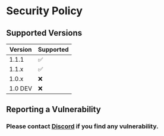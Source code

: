 # Security Policy

## Supported Versions

| Version | Supported          |
|---------| ------------------ |
| 1.1.1   | :white_check_mark: |
| 1.1.x   | :white_check_mark: |
| 1.0.x   | :x:                |
| 1.0 DEV | :x:                |

## Reporting a Vulnerability
### Please contact [Discord](https://discord.gg/KJU4DjGkeH) if you find any vulnerability.
